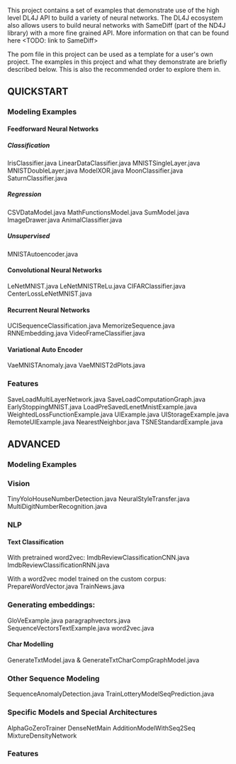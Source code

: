 This project contains a set of examples that demonstrate use of the high level DL4J API to build a variety of neural networks. The DL4J ecosystem also allows users to build neural networks with SameDiff (part of the ND4J library) with a more fine grained API. More information on that can be found here <TODO: link to SameDiff> 

The pom file in this project can be used as a template for a user's own project. The examples in this project and what they demonstrate are briefly described below. This is also the recommended order to explore them in.


## QUICKSTART

### Modeling Examples

#### Feedforward Neural Networks

##### Classification
IrisClassifier.java
LinearDataClassifier.java
MNISTSingleLayer.java
MNISTDoubleLayer.java
ModelXOR.java
MoonClassifier.java
SaturnClassifier.java

##### Regression
CSVDataModel.java
MathFunctionsModel.java
SumModel.java
ImageDrawer.java
AnimalClassifier.java

##### Unsupervised
MNISTAutoencoder.java

#### Convolutional Neural Networks
LeNetMNIST.java
LeNetMNISTReLu.java
CIFARClassifier.java
CenterLossLeNetMNIST.java

#### Recurrent Neural Networks
UCISequenceClassification.java
MemorizeSequence.java
RNNEmbedding.java
VideoFrameClassifier.java

#### Variational Auto Encoder
VaeMNISTAnomaly.java
VaeMNIST2dPlots.java

### Features

SaveLoadMultiLayerNetwork.java
SaveLoadComputationGraph.java
EarlyStoppingMNIST.java
LoadPreSavedLenetMnistExample.java
WeightedLossFunctionExample.java
UIExample.java
UIStorageExample.java
RemoteUIExample.java
NearestNeighbor.java
TSNEStandardExample.java


## ADVANCED

### Modeling Examples

### Vision
TinyYoloHouseNumberDetection.java
NeuralStyleTransfer.java
MultiDigitNumberRecognition.java

### NLP
#### Text Classification
With pretrained word2vec:
ImdbReviewClassificationCNN.java 
ImdbReviewClassificationRNN.java

With a word2vec model trained on the custom corpus:
PrepareWordVector.java
TrainNews.java

### Generating embeddings:
GloVeExample.java
paragraphvectors.java
SequenceVectorsTextExample.java
word2vec.java

#### Char Modelling
GenerateTxtModel.java & GenerateTxtCharCompGraphModel.java

### Other Sequence Modeling
SequenceAnomalyDetection.java
TrainLotteryModelSeqPrediction.java


### Specific Models and Special Architectures
AlphaGoZeroTrainer
DenseNetMain
AdditionModelWithSeq2Seq
MixtureDensityNetwork

### Features


